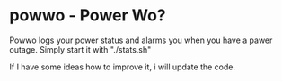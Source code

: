 # powwo - Power Wo?
Powwo logs your power status and alarms you when you have a pawer outage.
Simply start it with "./stats.sh"

If I have some ideas how to improve it, i will update the code.
